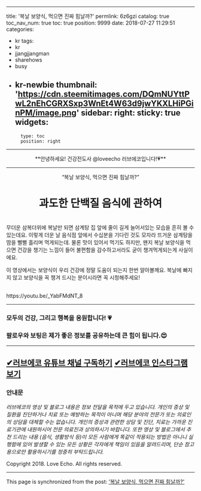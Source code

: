 
---
title: '복날 보양식, 먹으면 진짜 힘날까?'
permlink: 6z6gzi
catalog: true
toc_nav_num: true
toc: true
position: 9999
date: 2018-07-27 11:29:51
categories:
- kr
tags:
- kr
- jjangjjangman
- sharehows
- busy
- kr-newbie
thumbnail: 'https://cdn.steemitimages.com/DQmNUYttPwL2nEhCGRXSxp3WnEt4W63d9jwYKXLHiPGinPM/image.png'
sidebar:
    right:
        sticky: true
widgets:
    -
        type: toc
        position: right
---


<center>**안녕하세요! 건강전도사 @loveecho 러브에코입니다!💗**</center>

---

<center><q>복날 보양식, 먹으면 진짜 힘날까?</q>
<h1>과도한 단백질 음식에 관하여</h1></center>

<br>
무더운 삼복더위에 복날만 되면 삼계탕 집 앞에 줄이 길게 늘어서있는 모습을 흔히 볼 수 있는데요. 이렇게 더운 날 음식점 앞에서 수십분을 기다린 것도 모자라 뜨거운 삼계탕을 땀을 뻘뻘 흘리며 먹게되는데. 물론 맛이 있어서 먹기도 하지만, 왠지 복날 보양식을 먹으면 건강을 챙기는 느낌이 들어 불편함을 감수하고서라도 굳이 챙겨먹게되는게 사실이에요.

이 영상에서는 보양식이 우리 건강에 정말 도움이 되는지 한번 알아볼께요. 복날에 빠지지 않고 보양식을 꼭 챙겨 드시는 분이시라면 꼭 시청해주세요!

<br>
https://youtu.be/_YabFMdNT_8

---

### 모두의 건강, 그리고 행복을 응원합니다! 💗
### 팔로우와 보팅은 제가 좋은 정보를 공유하는데 큰 힘이 됩니다.😍



---
[✔러브에코 유튜브 채널 구독하기](https://www.youtube.com/c/LoveEchoJin?sub_confirmation=1)
[✔러브에코 인스타그램 보기](https://www.instagram.com/love_echo_jin)
---

### 안내문
*러브에코의 영상 및 블로그 내용은 정보 전달을 목적에 두고 있습니다. 개인의 증상 및 질환을 진단하거나 치료 또는 예방하는 목적이 아니며 해당 분야의 전문가 또는 의료인의 상담을 대체할 수는 없습니다. 개인의 증상과 관련한 상담 및 진단, 치료는 가까운 진료기관에 내원하시어 전문 의료진과 상의하시기 바랍니다. 또한 영상 및 블로그에서 추천 드리는 내용 (음식, 생활방식 등)이 모든 사람에게 똑같이 적용되는 방법은 아니니 실행함에 있어 발생할 수 있는 모든 상황은 각자에게 책임이 있음을 알려드리며, 단순 참고용으로만 활용하시기를 정중히 부탁드립니다.*

Copyright 2018. Love Echo. All rights reserved.

- - -

This page is synchronized from the post: ['복날 보양식, 먹으면 진짜 힘날까?'](https://steemit.com/@loveecho/6z6gzi)
